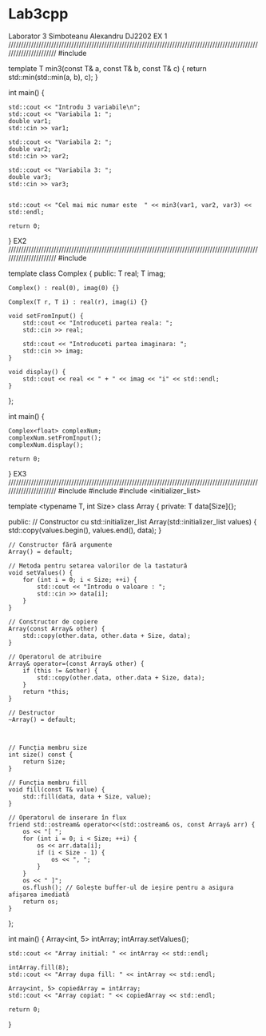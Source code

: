 # Lab3cpp
Laborator 3 Simboteanu Alexandru DJ2202
EX 1
//////////////////////////////////////////////////////////////////////////////////////////////////////////////////////
#include <iostream>

template <typename T>
T min3(const T& a, const T& b, const T& c) {
    return std::min(std::min(a, b), c);
}

int main() {


    std::cout << "Introdu 3 variabile\n";
    std::cout << "Variabila 1: ";
    double var1;
    std::cin >> var1;

    std::cout << "Variabila 2: ";
    double var2;
    std::cin >> var2;

    std::cout << "Variabila 3: ";
    double var3;
    std::cin >> var3;


    std::cout << "Cel mai mic numar este  " << min3(var1, var2, var3) << std::endl;

    return 0;
}
EX2
//////////////////////////////////////////////////////////////////////////////////////////////////////////////////////
#include <iostream>

template <typename T>
class Complex {
public:
    T real;
    T imag;

    Complex() : real(0), imag(0) {}

    Complex(T r, T i) : real(r), imag(i) {}

    void setFromInput() {
        std::cout << "Introduceti partea reala: ";
        std::cin >> real;

        std::cout << "Introduceti partea imaginara: ";
        std::cin >> imag;
    }

    void display() {
        std::cout << real << " + " << imag << "i" << std::endl;
    }
};

int main() {

    Complex<float> complexNum;
    complexNum.setFromInput();  
    complexNum.display();      

    return 0;
}
EX3
//////////////////////////////////////////////////////////////////////////////////////////////////////////////////////
#include <iostream>
#include <algorithm>
#include <initializer_list>

template <typename T, int Size>
class Array {
private:
    T data[Size]{};

public:
    // Constructor cu std::initializer_list
    Array(std::initializer_list<T> values) {
        std::copy(values.begin(), values.end(), data);
    }

    // Constructor fără argumente
    Array() = default;

    // Metoda pentru setarea valorilor de la tastatură
    void setValues() {
        for (int i = 0; i < Size; ++i) {
            std::cout << "Introdu o valoare : ";
            std::cin >> data[i];
        }
    }

    // Constructor de copiere
    Array(const Array& other) {
        std::copy(other.data, other.data + Size, data);
    }

    // Operatorul de atribuire
    Array& operator=(const Array& other) {
        if (this != &other) {
            std::copy(other.data, other.data + Size, data);
        }
        return *this;
    }

    // Destructor
    ~Array() = default;

 

    // Funcția membru size
    int size() const {
        return Size;
    }

    // Funcția membru fill
    void fill(const T& value) {
        std::fill(data, data + Size, value);
    }

    // Operatorul de inserare în flux
    friend std::ostream& operator<<(std::ostream& os, const Array& arr) {
        os << "[ ";
        for (int i = 0; i < Size; ++i) {
            os << arr.data[i];
            if (i < Size - 1) {
                os << ", ";
            }
        }
        os << " ]";
        os.flush(); // Golește buffer-ul de ieșire pentru a asigura afișarea imediată
        return os;
    }
};

int main() {
    Array<int, 5> intArray;
    intArray.setValues();

    std::cout << "Array initial: " << intArray << std::endl;

    intArray.fill(8);
    std::cout << "Array dupa fill: " << intArray << std::endl;

    Array<int, 5> copiedArray = intArray;
    std::cout << "Array copiat: " << copiedArray << std::endl;

    return 0;
}
